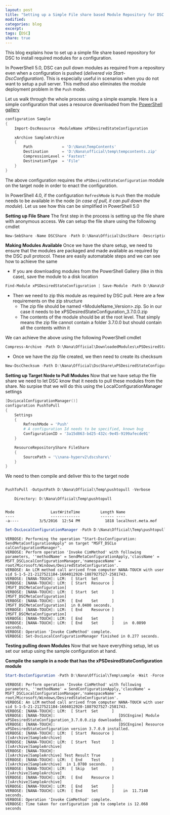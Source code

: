 ```yaml
---
layout: post
title: "Setting up a Simple File share based Module Repository for DSC configurations"
modified:
categories: blog
excerpt:
tags: [DSC]
share: true
---
```


This blog explains how to set up a simple file share based repository for DSC to install required modules for a configuration.

In PowerShell 5.0, DSC can pull down modules as required from a repository even when a configuration is pushed (*delivered via Start-DscConfiguration*). This is especially useful in scenarios when you do not want to setup a pull server. This method also eliminates the module deployment problem in the ```Push``` mode.

Let us walk through the whole process using a simple example. Here is a simple configuration that uses a resource downloaded from the [PowerShell gallery](http://www.powershellgallery.com/)

```PowerShell
configuration Sample
{
    Import-DscResource -ModuleName xPSDesiredStateConfiguration

    xArchive SampleArchive
    {
        Path             = 'D:\Nana\TempContents'
        Destination      = 'D:\Nana\official\temp\tempcontents.zip'
        CompressionLevel = 'Fastest'
        DestinationType  = 'File'
    }
}

```

The above configuration requires the ```xPSDesiredStateConfiguration``` module on the target node in order to enact the configuration. 

In PowerShell 4.0, if the configuration ```RefreshMode``` is ```Push``` then the module needs to be available in the node (*in case of pull, it can pull down the module*). Let us see how this can be simplified in PowerShell 5.0

**Setting up File Share**
The first step in the process is setting up the file share with anonymous access. We can setup the file share using the following cmdlet

```PowerShell
New-SmbShare -Name DSCShare -Path D:\Nana\Official\DscShare -Description 'File share for DSC modules' -ReadAccess everyone -Verbose

```

**Making Modules Available**
Once we have the share setup, we need to ensure that the modules are packaged and made available as required by the DSC pull protocol. These are easily automatable steps and we can see how to achieve the same

* If you are downloading modules from the PowerShell Gallery (like in this case), save the module to a disk location

```PowerShell
Find-Module xPSDesiredStateConfiguration | Save-Module -Path D:\Nana\Official\DownloadedModules -Verbose
```

* Then we need to zip this module as required by DSC pull. Here are a few requirements on the zip structure
   * The zip file should be named <ModuleName_Version>.zip. So in our case it needs to be xPSDesiredStateConfiguration_3.7.0.0.zip
   * The contents of the module should be at the root level. That simply means the zip file cannot contain a folder 3.7.0.0 but should contain all the contents within it

We can achieve the above using the following PowerShell cmdlet 

```PowerShell
Compress-Archive -Path D:\Nana\Official\DownloadedModules\xPSDesiredStateConfiguration\3.7.0.0\* -DestinationPath D:\Nana\Official\DscShare\xPSDesiredStateConfiguration_3.7.0.0.zip -Verbose
```

* Once we have the zip file created, we then need to create its checksum

```PowerShell
New-DscChecksum -Path D:\Nana\Official\DscShare\xPSDesiredStateConfiguration_3.7.0.0.zip -OutPath D:\Nana\Official\DscShare -Verbose
```

**Setting up Target Node to Pull Modules**
Now that we have setup the file share we need to let DSC know that it needs to pull these modules from the share. No surpise that we will do this using the LocalConfigurationManager settings

```PowerShell
[DscLocalConfigurationManager()]
configuration PushToPull
{
    Settings
    {
        RefreshMode = 'Push'
        # A configuration Id needs to be specified, known bug
        ConfigurationID = '3a15d863-bd25-432c-9e45-9199afecde91'
    }

    ResourceRepositoryShare FileShare
    {
        SourcePath = '\\nana-hyperv2\dscshare\'
    }
}
```

We need to then compile and deliver this to the target node

```PowerShell

PushToPull -OutputPath D:\Nana\Official\Temp\pushtopull -Verbose

```

```
    Directory: D:\Nana\Official\Temp\pushtopull


Mode                LastWriteTime         Length Name                                                      
----                -------------         ------ ----                                                      
-a----         3/5/2016  12:54 PM           1818 localhost.meta.mof 
```

```PowerShell
Set-DscLocalConfigurationManager -Path D:\Nana\Official\Temp\pushtopull -Verbose
```

```
VERBOSE: Performing the operation "Start-DscConfiguration: SendMetaConfigurationApply" on target "MSFT_DSCLo
calConfigurationManager".
VERBOSE: Perform operation 'Invoke CimMethod' with following parameters, ''methodName' = SendMetaConfigurationApply,'className' = MSFT_DSCLocalConfigurationManager,'namespaceName' = root/Microsoft/Windows/DesiredStateConfiguration'.
VERBOSE: An LCM method call arrived from computer NANA-TOUCH with user sid S-1-5-21-2127521184-1604012920-1887927527-2581743.
VERBOSE: [NANA-TOUCH]: LCM:  [ Start  Set      ]
VERBOSE: [NANA-TOUCH]: LCM:  [ Start  Resource ]  [MSFT_DSCMetaConfiguration]
VERBOSE: [NANA-TOUCH]: LCM:  [ Start  Set      ]  [MSFT_DSCMetaConfiguration]
VERBOSE: [NANA-TOUCH]: LCM:  [ End    Set      ]  [MSFT_DSCMetaConfiguration]  in 0.0400 seconds.
VERBOSE: [NANA-TOUCH]: LCM:  [ End    Resource ]  [MSFT_DSCMetaConfiguration]
VERBOSE: [NANA-TOUCH]: LCM:  [ End    Set      ]
VERBOSE: [NANA-TOUCH]: LCM:  [ End    Set      ]    in  0.0890 seconds.
VERBOSE: Operation 'Invoke CimMethod' complete.
VERBOSE: Set-DscLocalConfigurationManager finished in 0.277 seconds.

```

**Testing pulling down Modules**
Now that we have everything setup, let us set our setup using the sample configuration at hand.

**Compile the sample in a node that has the xPSDesiredStateConfiguration module**

```PowerShell
Start-DscConfiguration -Path D:\Nana\Official\Temp\sample -Wait -Force -Verbose

```

```
VERBOSE: Perform operation 'Invoke CimMethod' with following parameters, ''methodName' = SendConfigurationApply,'className' = MSFT_DSCLocalConfigurationManager,'namespaceName' = root/Microsoft/Windows/DesiredStateConfiguration'.
VERBOSE: An LCM method call arrived from computer NANA-TOUCH with user sid S-1-5-21-2127521184-1604012920-1887927527-2581743.
VERBOSE: [NANA-TOUCH]: LCM:  [ Start  Set      ]
VERBOSE: [NANA-TOUCH]:                            [DSCEngine] Module xPSDesiredStateConfiguration_3.7.0.0.zip downloaded.
VERBOSE: [NANA-TOUCH]:                            [DSCEngine] Resource xPSDesiredStateConfiguration version 3.7.0.0 installed.
VERBOSE: [NANA-TOUCH]: LCM:  [ Start  Resource ]  [[xArchive]SampleArchive]
VERBOSE: [NANA-TOUCH]: LCM:  [ Start  Test     ]  [[xArchive]SampleArchive]
VERBOSE: [NANA-TOUCH]:                            [[xArchive]SampleArchive] Test Result True
VERBOSE: [NANA-TOUCH]: LCM:  [ End    Test     ]  [[xArchive]SampleArchive]  in 1.0780 seconds.
VERBOSE: [NANA-TOUCH]: LCM:  [ Skip   Set      ]  [[xArchive]SampleArchive]
VERBOSE: [NANA-TOUCH]: LCM:  [ End    Resource ]  [[xArchive]SampleArchive]
VERBOSE: [NANA-TOUCH]: LCM:  [ End    Set      ]
VERBOSE: [NANA-TOUCH]: LCM:  [ End    Set      ]    in  11.7140 seconds.
VERBOSE: Operation 'Invoke CimMethod' complete.
VERBOSE: Time taken for configuration job to complete is 12.068 seconds
```
